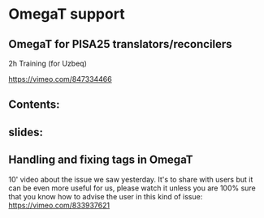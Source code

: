 # OmegaT support



## OmegaT for PISA25 translators/reconcilers

2h Training (for Uzbeq)
<!-- https://vimeo.com/834410605 -->

https://vimeo.com/847334466

Contents: 
--- 
slides: 
---


## Handling and fixing tags in OmegaT

10' video about the issue we saw yesterday. It's to share with users but it can be even more useful for us, please watch it unless you are 100% sure that you know how to advise the user in this kind of issue:  https://vimeo.com/833937621



